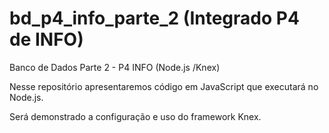 # bd_p4_info_parte_2 (Integrado P4 de INFO)
Banco de Dados Parte 2 - P4 INFO (Node.js /Knex)

>
Nesse repositório apresentaremos código em JavaScript que executará no Node.js.
>
>
Será demonstrado a configuração e uso do framework Knex.
>
 
